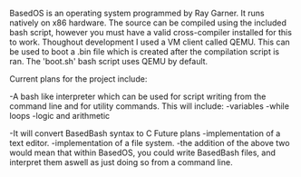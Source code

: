 BasedOS is an operating system programmed by Ray Garner.
It runs natively on x86 hardware.
The source can be compiled using the included bash script, however you must have a valid cross-compiler installed for this to work.
Thoughout development I used a VM client called QEMU. This can be used to boot a .bin file which is created after the compilation script is ran. The 'boot.sh' bash script uses QEMU by default.

Current plans for the project include:

-A bash like interpreter which can be used for script writing from the command line and for utility commands. This will include:
  -variables
  -while loops
  -logic and arithmetic
  
-It will convert BasedBash syntax to C
Future plans
-implementation of a text editor.
-implementation of a file system.
-the addition of the above two would mean that within BasedOS, you could write BasedBash files, and interpret them aswell as just doing so from a command line.



